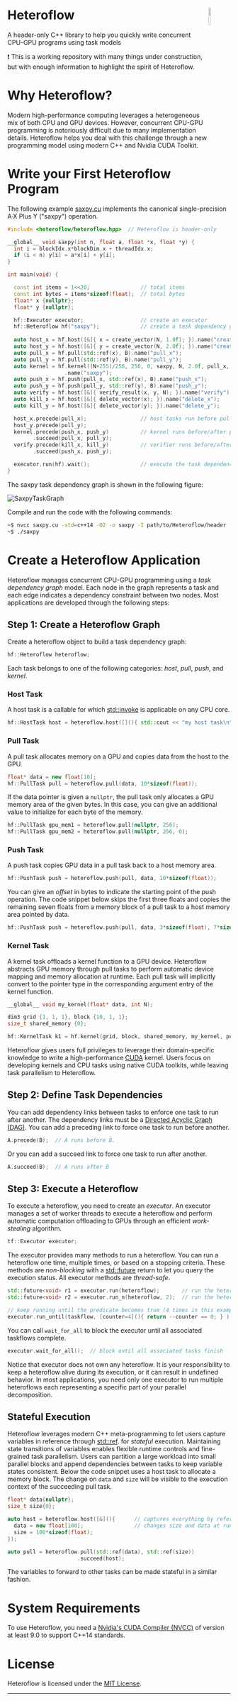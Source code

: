 # Heteroflow <img align="right" width="10%" src="images/heteroflow-logo.png">

A header-only C++ library to help you quickly write
concurrent CPU-GPU programs using task models

:exclamation: This is a working repository with many things under construction,
but with enough information to highlight the spirit of Heteroflow.

# Why Heteroflow?

Modern high-performance computing leverages a heterogeneous mix of 
both CPU and GPU devices.
However, concurrent CPU-GPU programming is notoriously difficult
due to many implementation details.
Heteroflow helps you deal with this challenge through a new programming model
using modern C++ and Nvidia CUDA Toolkit.

# Write your First Heteroflow Program

The following example [saxpy.cu](./examples/saxpy.cu) implements
the canonical single-precision A·X Plus Y ("saxpy") operation.


```cpp
#include <heteroflow/heteroflow.hpp>  // Heteroflow is header-only

__global__ void saxpy(int n, float a, float *x, float *y) {
  int i = blockIdx.x*blockDim.x + threadIdx.x;
  if (i < n) y[i] = a*x[i] + y[i];
}

int main(void) {

  const int items = 1<<20;                // total items
  const int bytes = items*sizeof(float);  // total bytes
  float* x {nullptr};
  float* y {nullptr};

  hf::Executor executor;                  // create an executor
  hf::Heteroflow hf("saxpy");             // create a task dependency graph 
  
  auto host_x = hf.host([&]{ x = create_vector(N, 1.0f); }).name("create_x");
  auto host_y = hf.host([&]{ y = create_vector(N, 2.0f); }).name("create_y"); 
  auto pull_x = hf.pull(std::ref(x), B).name("pull_x");
  auto pull_y = hf.pull(std::ref(y), B).name("pull_y");
  auto kernel = hf.kernel((N+255)/256, 256, 0, saxpy, N, 2.0f, pull_x, pull_y)
                  .name("saxpy");
  auto push_x = hf.push(pull_x, std::ref(x), B).name("push_x");
  auto push_y = hf.push(pull_y, std::ref(y), B).name("push_y");
  auto verify = hf.host([&]{ verify_result(x, y, N); }).name("verify");
  auto kill_x = hf.host([&]{ delete_vector(x); }).name("delete_x");
  auto kill_y = hf.host([&]{ delete_vector(y); }).name("delete_y");

  host_x.precede(pull_x);                 // host tasks run before pull tasks
  host_y.precede(pull_y);
  kernel.precede(push_x, push_y)          // kernel runs before/after push/pull tasks
        .succeed(pull_x, pull_y); 
  verify.precede(kill_x, kill_y)          // verifier runs before/after kill/push tasks
        .succeed(push_x, push_y); 

  executor.run(hf).wait();                // execute the task dependency graph
}
```

The saxpy task dependency graph is shown in the following figure:

![SaxpyTaskGraph](images/saxpy.png)


Compile and run the code with the following commands:

```bash
~$ nvcc saxpy.cu -std=c++14 -O2 -o saxpy -I path/to/Heteroflow/header
~$ ./saxpy
```

# Create a Heteroflow Application

Heteroflow manages concurrent CPU-GPU programming 
using a *task dependency graph* model.
Each node in the graph represents a task and each edge indicates
a dependency constraint between two nodes.
Most applications are developed through the following steps:

## Step 1: Create a Heteroflow Graph

Create a heteroflow object to build a task dependency graph:

```cpp
hf::Heteroflow heteroflow;
```

Each task belongs to one of the following categories: 
*host*, *pull*, *push*, and *kernel*.


### Host Task

A host task is a callable for which [std::invoke][std::invoke] is applicable
on any CPU core.

```cpp
hf::HostTask host = heteroflow.host([](){ std::cout << "my host task\n"; });
```

### Pull Task

A pull task allocates memory on a GPU and copies
data from the host to the GPU.

```cpp
float* data = new float[10];
hf::PullTask pull = heteroflow.pull(data, 10*sizeof(float));
```

If the data pointer is given a `nullptr`, 
the pull task only allocates a GPU memory area of the given bytes.
In this case, you can give an additional value to initialize 
for each byte of the memory.

```cpp
hf::PullTask gpu_mem1 = heteroflow.pull(nullptr, 256);
hf::PullTask gpu_mem2 = heteroflow.pull(nullptr, 256, 0); 
```
 
### Push Task

A push task copies GPU data in a pull task back to a host memory area.

```cpp
hf::PushTask push = heteroflow.push(pull, data, 10*sizeof(float));
```

You can give an *offset* in bytes to indicate the starting point
of the push operation.
The code snippet below skips the first three floats and
copies the remaining seven floats from a memory block of a pull task
to a host memory area pointed by data.

```cpp
hf::PushTask push = heteroflow.push(pull, data, 3*sizeof(float), 7*sizeof(float))
```

### Kernel Task

A kernel task offloads a kernel function to a GPU device.
Heteroflow abstracts GPU memory through pull tasks 
to perform automatic device mapping and memory allocation at runtime.
Each pull task will implicitly convert to the pointer type in the corresponding
argument entry of the kernel function.

```cpp
__global__ void my_kernel(float* data, int N);

dim3 grid {1, 1, 1}, block {10, 1, 1};
size_t shared_memory {0};

hf::KernelTask k1 = hf.kernel(grid, block, shared_memory, my_kernel, pull, 10); 
```

Heteroflow gives users full privileges to leverage their domain-specific knowledge
to write a high-performance [CUDA][cuda-zone] kernel. 
Users focus on developing kernels and CPU tasks using native CUDA toolkits,
while leaving task parallelism to Heteroflow.

## Step 2: Define Task Dependencies

You can add dependency links between tasks to enforce one task to run after another.
The dependency links must be a
[Directed Acyclic Graph (DAG)](https://en.wikipedia.org/wiki/Directed_acyclic_graph).
You can add a preceding link to force one task to run before another.

```cpp
A.precede(B);  // A runs before B.
```

Or you can add a succeed link to force one task to run after another.

```cpp
A.succeed(B);  // A runs after B
```

## Step 3: Execute a Heteroflow

To execute a heteroflow, you need to create an *executor*.
An executor manages a set of worker threads to execute a heteroflow
and perform automatic computation offloading to GPUs
through an efficient *work-stealing* algorithm.

```cpp
tf::Executor executor;
```

The executor provides many methods to run a heteroflow.
You can run a heteroflow one time, multiple times, or 
based on a stopping criteria.
These methods are *non-blocking* with a [std::future][std::future] return
to let you query the execution status.
All executor methods are *thread-safe*.

```cpp
std::future<void> r1 = executor.run(heteroflow);       // run the heteroflow once
std::future<void> r2 = executor.run_n(heteroflow, 2);  // run the heteroflow twice

// keep running until the predicate becomes true (4 times in this example)
executor.run_until(taskflow, [counter=4](){ return --counter == 0; } );
```

You can call `wait_for_all` to block the executor until all associated taskflows complete.

```cpp
executor.wait_for_all();  // block until all associated tasks finish
```

Notice that executor does not own any heteroflow. 
It is your responsibility to keep a heteroflow alive during its execution,
or it can result in undefined behavior.
In most applications, you need only one executor to run multiple heteroflows
each representing a specific part of your parallel decomposition.

## Stateful Execution

Heteroflow leverages modern C++ meta-programming 
to let users capture variables in reference through [std::ref][std::ref].
for *stateful* execution.
Maintaining state transitions of variables enables flexible runtime controls 
and fine-grained task parallelism.
Users can partition a large workload into small parallel blocks and append
dependencies between tasks to keep variable states consistent.
Below the code snippet uses a host task to allocate a memory block.
The change on `data` and `size` will be visible to the execution
context of the succeeding pull task.

```cpp
float* data{nullptr};
size_t size{0};

auto host = heteroflow.host([&](){      // captures everything by reference
  data = new float[100];                // changes size and data at runtime
  size = 100*sizeof(float);
});

auto pull = heteroflow.pull(std::ref(data), std::ref(size))
                      .succeed(host);
```

The variables to forward to other tasks can be made stateful
in a similar fashion.


# System Requirements

To use Heteroflow, you need a [Nvidia's CUDA Compiler (NVCC)][nvcc] 
of version at least 9.0 to support C++14 standards.

# License

Heteroflow is licensed under the [MIT License](./LICENSE).

* * *

[std::ref]:              https://en.cppreference.com/w/cpp/utility/functional/ref
[span::data]:            https://en.cppreference.com/w/cpp/container/span/data
[std::invoke]:           https://en.cppreference.com/w/cpp/utility/functional/invoke
[std::future]:           https://en.cppreference.com/w/cpp/thread/future
[cuda-zone]:             https://developer.nvidia.com/cuda-zone
[nvcc]:                  https://developer.nvidia.com/cuda-llvm-compiler

